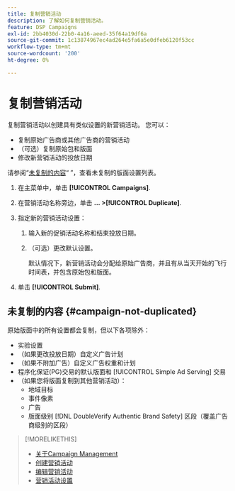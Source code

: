 ```yaml
---
title: 复制营销活动
description: 了解如何复制营销活动。
feature: DSP Campaigns
exl-id: 2bb4030d-22b0-4a16-aeed-35f64a19df6a
source-git-commit: 1c13874967ec4ad264e5fa6a5e0dfeb6120f53cc
workflow-type: tm+mt
source-wordcount: '200'
ht-degree: 0%

---
```


# 复制营销活动

<!-- Some placements don't have this option. Clarify which placement types aren't eligible -- is it PG placements, or all placements using private inventory? And anything else? -->

复制营销活动以创建具有类似设置的新营销活动。 您可以：

* 复制原始广告商或其他广告商的营销活动
* （可选）复制原始包和版面
* 修改新营销活动的投放日期

请参阅“[未复制的内容](#campaign-not-duplicated)“ ”，查看未复制的版面设置列表。

1. 在主菜单中，单击 **[!UICONTROL Campaigns]**.

1. 在营销活动名称旁边，单击 **... >[!UICONTROL Duplicate]**.

1. 指定新的营销活动设置：

   1. 输入新的促销活动名称和结束投放日期。

   1. （可选）更改默认设置。

      默认情况下，新营销活动会分配给原始广告商，并且有从当天开始的飞行时间表，并包含原始包和版面。

1. 单击 **[!UICONTROL Submit]**.

## 未复制的内容 {#campaign-not-duplicated}

原始版面中的所有设置都会复制，但以下各项除外：

* 实验设置
* （如果更改投放日期）自定义广告计划
* （如果不附加广告）自定义广告权重和计划
* 程序化保证(PG)交易的默认版面和 [!UICONTROL Simple Ad Serving] 交易
* （如果您将版面复制到其他营销活动）：
   * 地域目标
   * 事件像素
   * 广告
   * 版面级别 [!DNL DoubleVerify Authentic Brand Safety] 区段（覆盖广告商级别的区段）

>[!MORELIKETHIS]
>
>* [关于Campaign Management](campaign-about.md)
>* [创建营销活动](campaign-create.md)
>* [编辑营销活动](campaign-edit.md)
>* [营销活动设置](campaign-settings.md)

